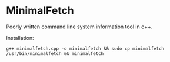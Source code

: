 # MinimalFetch
Poorly written command line system information tool in c++.

Installation:
```
g++ minimalfetch.cpp -o minimalfetch && sudo cp minimalfetch /usr/bin/minimalfetch && minimalfetch
```
